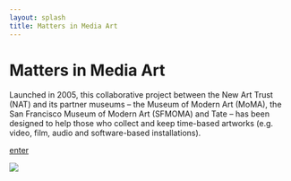 ```yaml
---
layout: splash
title: Matters in Media Art
---
```



<div id="polina" markdown="1">

# Matters in Media Art



Launched in 2005, this collaborative project between the New Art Trust (NAT) and its partner museums – the Museum of Modern Art (MoMA), the San Francisco Museum of Modern Art (SFMOMA) and Tate – has been designed to help those who collect and keep time-based artworks (e.g. video, film, audio and software-based installations).

<div class="center" markdown="1">

[enter](landing.html)

</div>

</div>



<!-- <div class="row" markdown="1">

<div class="col 12 splashbg">

<div class="col s3 center" markdown="1">
<i class="large material-icons">play_for_work</i><br>
Acquiring Time-Based Media Art
</div>

<div class="col s3 center" markdown="1">
<i class="large material-icons">zoom_in</i><br>
Assessing Time-Based Media
</div>

<div class="col s3 center" markdown="1">
<i class="large material-icons">call_made</i><br>
Loaning Time-Based Media Art
</div>

<div class="col s3 center" markdown="1">
<a href="sustaining-your-collection.html">
<i class="large material-icons">verified_user</i></a><br>

#####Sustaining Your Collection

</div>
</div>
</div>

<div class="row" markdown="1">

<div class="col s8 offset-s2 splashbg" markdown="1">

## A Collaborative Project
Conceived originally as a consensus building project for the three partner museums of the NAT, the enduring goal has been to affirm our commitment to time-based art and artists by developing shared practices for the works’ care and preservation. It has always been the consortium’s hope that if the three museums could come together to agree on emerging stewardship practices, then by sharing these practices online they would be used, improved upon and refined by larger audiences of artists and collectors. 

## Developing a model for inter-museum exchange
The first two phases of Matters in Media Art on acquisitions and loans, published online in 2005 and 2008, established the project’s track record as a model for inter-museum exchange. In this third phase, it is our aim to expand our content to keep pace with changing demands, not only to reflect new media formats that artists are using today, but also to extend this model for exchange by strengthening and refreshing our connections to other networks of allied research and practice. 

Supported by The New Art Trust



</div>

</div> -->

<img src="http://images.tate.org.uk/sites/default/files/mattermediaart_logos.jpg" class="logo">


